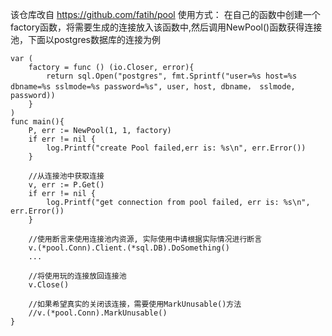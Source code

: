 该仓库改自 https://github.com/fatih/pool
使用方式：
在自己的函数中创建一个factory函数，将需要生成的连接放入该函数中,然后调用NewPool()函数获得连接池，下面以postgres数据库的连接为例

```
var (
    factory = func () (io.Closer, error){
        return sql.Open("postgres", fmt.Sprintf("user=%s host=%s dbname=%s sslmode=%s password=%s", user, host, dbname， sslmode, password))
    }
)
func main(){
    P, err := NewPool(1, 1, factory)
    if err != nil {
        log.Printf("create Pool failed,err is: %s\n", err.Error())
    }

    //从连接池中获取连接
    v, err := P.Get()
    if err != nil {
        log.Printf("get connection from pool failed, err is: %s\n", err.Error())
    }
    
    //使用断言来使用连接池内资源, 实际使用中请根据实际情况进行断言
    v.(*pool.Conn).Client.(*sql.DB).DoSomething()
    ...
    
    //将使用玩的连接放回连接池
    v.Close()

    //如果希望真实的关闭该连接，需要使用MarkUnusable()方法
    //v.(*pool.Conn).MarkUnusable()
}
```